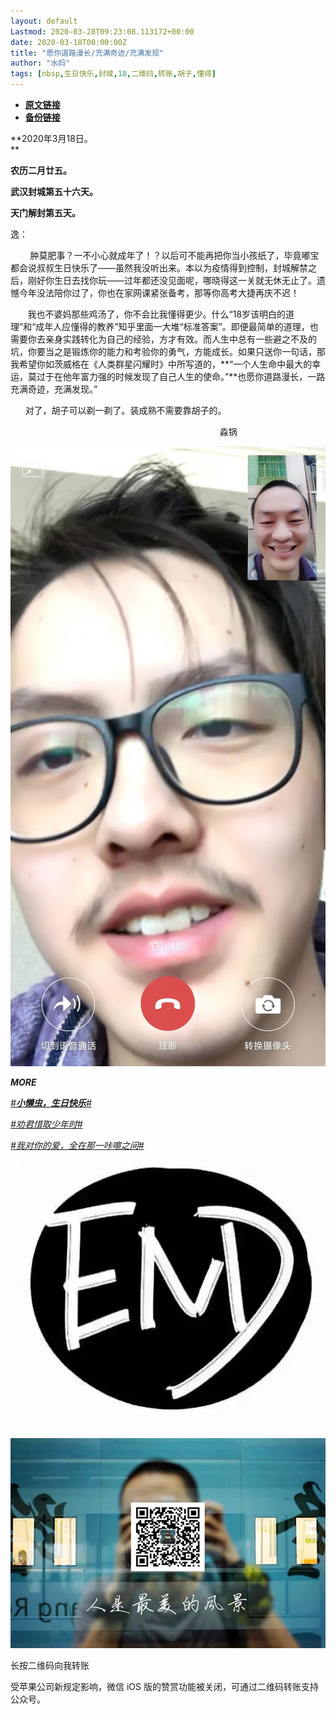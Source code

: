 ```yaml
---
layout: default
Lastmod: 2020-03-28T09:23:08.113172+00:00
date: 2020-03-18T00:00:00Z
title: "愿你道路漫长/充满奇迹/充满发现"
author: "水妈"
tags: [nbsp,生日快乐,封城,18,二维码,转账,胡子,懂得]
---
```


* [**原文链接**](https://mp.weixin.qq.com/s/BK5Agyhg-SLzsdEU7BZASg)
* [**备份链接**](http://archive.ph/6jRMx)


  

  

  

**2020年3月18日。  
**

**农历二月廿五。**

**武汉封城第五十六天。**

**天门解封第五天。**

逸：

        肿莫肥事？一不小心就成年了！？以后可不能再把你当小孩纸了，毕竟嘟宝都会说叔叔生日快乐了——虽然我没听出来。本以为疫情得到控制，封城解禁之后，刚好你生日去找你玩——过年都还没见面呢，哪晓得这一关就无休无止了。遗憾今年没法陪你过了，你也在家网课紧张备考，那等你高考大捷再庆不迟！

       我也不婆妈那些鸡汤了，你不会比我懂得更少。什么“18岁该明白的道理”和“成年人应懂得的教养”知乎里面一大堆“标准答案”。即便最简单的道理，也需要你去亲身实践转化为自己的经验，方才有效。而人生中总有一些避之不及的坑，你要当之是锻炼你的能力和考验你的勇气，方能成长。如果只送你一句话，那我希望你如茨威格在《人类群星闪耀时》中所写道的，**“一个人生命中最大的幸运，莫过于在他年富力强的时候发现了自己人生的使命。”**也愿你道路漫长，一路充满奇迹，充满发现。”

      对了，胡子可以剃一剃了。装成熟不需要靠胡子的。

                                                                                     淼锅

![](/images/post/24f6573bfec40a823f9e193d20dad9c3.jpg)

_**MORE**_

[_#__小懒虫，生日快乐__#_](http://mp.weixin.qq.com/s?__biz=MzI2NTIyNjc5MA==&mid=2247487847&idx=1&sn=6affc95fe50903e14a51faf18d402118&chksm=eaa1ce2eddd647382ca83f83046303979f3695ca9f113e1a0bb48379fda7150efe669842f194&scene=21#wechat_redirect)

[_#劝君惜取少年时#_](http://mp.weixin.qq.com/s?__biz=MzI2NTIyNjc5MA==&mid=2247484759&idx=1&sn=ea91bdae07c81331f224a372ecd6c4bd&chksm=eaa1da1eddd65308804367c941946a13f4035b9af93d556e02256a17212a1c60aa1355b9a879&scene=21#wechat_redirect)

_[#我对你的爱，全在那一咔嚓之间#](http://mp.weixin.qq.com/s?__biz=MzI2NTIyNjc5MA==&mid=2247483775&idx=1&sn=081cb8e2b26eb8882f1843343c6ae309&scene=21#wechat_redirect)_

  

![](/images/post/9daf4590a421c18bd45a6af2f037ad73.jpg)

  

  

![](/images/post/3c010066f574bffaa86f402a6dbd0d77.jpg)

长按二维码向我转账

受苹果公司新规定影响，微信 iOS 版的赞赏功能被关闭，可通过二维码转账支持公众号。

